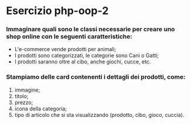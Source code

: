 # Esercizio php-oop-2

### Immaginare quali sono le classi necessarie per creare uno shop online con le seguenti caratteristiche:

- L'e-commerce vende prodotti per animali;
- I prodotti sono categorizzati, le categorie sono Cani o Gatti;
- I prodotti saranno oltre al cibo, anche giochi, cucce, etc.

### Stampiamo delle card contenenti i dettagli dei prodotti, come:

1. immagine;
2. titolo;
3. prezzo;
4. icona della categoria;
5. tipo di articolo che si sta visualizzando (prodotto, cibo, gioco, cuccia).
